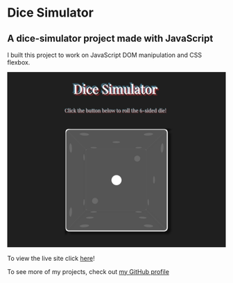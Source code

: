 # Dice Simulator

## A dice-simulator project made with JavaScript 


I built this project to work on JavaScript DOM manipulation and CSS flexbox.

![A sceen-capture of the app gameplay.](./screenshot.png) 

To view the live site click [here](https://rileygcastle.github.io/diceSimulator)!

To see more of my projects, check out [my GitHub profile](https://github.com/rileygcastle)